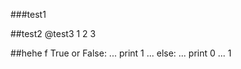 ###test1

##test2
@test3
1
2
3


##hehe
f True or False:
...     print 1
... else:
...     print 0
...
1
